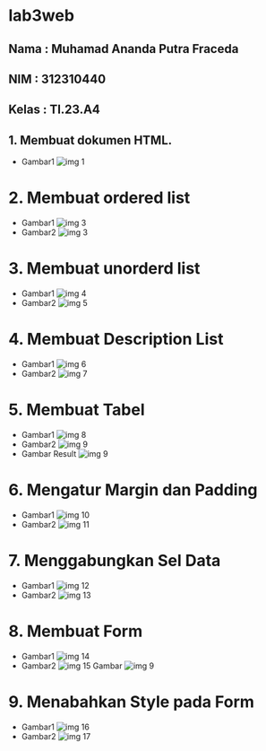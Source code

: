 # lab3web
## Nama  : Muhamad Ananda Putra Fraceda
## NIM   : 312310440
## Kelas : TI.23.A4
## 1. Membuat dokumen HTML.
- Gambar1
  ![img 1](Screenshot/1.png)
# 2. Membuat ordered list
- Gambar1
  ![img 3](Screenshot/2.png)
- Gambar2
  ![img 3](Screenshot/3.png)
# 3. Membuat unorderd list
- Gambar1
  ![img 4](Screenshot/4.png)
- Gambar2
  ![img 5](Screenshot/5.png)
# 4. Membuat Description List
- Gambar1
  ![img 6](Screenshot/6.png)
- Gambar2
 ![img 7](Screenshot/7.png)
# 5. Membuat Tabel
- Gambar1
  ![img 8](Screenshot/8.png)
- Gambar2
  ![img 9](Screenshot/9.png)
- Gambar Result
  ![img 9](Screenshot/10.png)
# 6. Mengatur Margin dan Padding
- Gambar1
  ![img 10](Screenshot/11.png)
- Gambar2
  ![img 11](Screenshot/12.png)
# 7. Menggabungkan Sel Data
- Gambar1
  ![img 12](Screenshot/13.png)
- Gambar2
  ![img 13](Screenshot/14.png)
# 8. Membuat Form
- Gambar1
  ![img 14](Screenshot/15.png)
- Gambar2
  ![img 15](Screenshot/16.png)
   Gambar
  ![img 9](Screenshot/17.png)
# 9. Menabahkan Style pada Form
- Gambar1
  ![img 16](Screenshot/18.png)
- Gambar2
  ![img 17](Screenshot/19.png)
 
